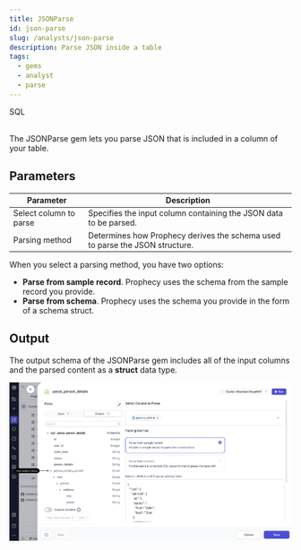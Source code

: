 ```yaml
---
title: JSONParse
id: json-parse
slug: /analysts/json-parse
description: Parse JSON inside a table
tags:
  - gems
  - analyst
  - parse
---
```


<span class="badge">SQL</span><br/><br/>

The JSONParse gem lets you parse JSON that is included in a column of your table.

## Parameters

| Parameter              | Description                                                                  |
| ---------------------- | ---------------------------------------------------------------------------- |
| Select column to parse | Specifies the input column containing the JSON data to be parsed.            |
| Parsing method         | Determines how Prophecy derives the schema used to parse the JSON structure. |

When you select a parsing method, you have two options:

- **Parse from sample record**. Prophecy uses the schema from the sample record you provide.
- **Parse from schema**. Prophecy uses the schema you provide in the form of a schema struct.

## Output

The output schema of the JSONParse gem includes all of the input columns and the parsed content as a **struct** data type.

![JSONParse Output](img/json-parse.png)
